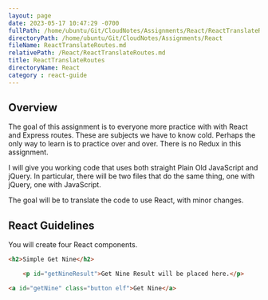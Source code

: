 ```yaml
---
layout: page
date: 2023-05-17 10:47:29 -0700
fullPath: /home/ubuntu/Git/CloudNotes/Assignments/React/ReactTranslateRoutes.md
directoryPath: /home/ubuntu/Git/CloudNotes/Assignments/React
fileName: ReactTranslateRoutes.md
relativePath: /React/ReactTranslateRoutes.md
title: ReactTranslateRoutes
directoryName: React
category : react-guide
---
```


## Overview

The goal of this assignment is to everyone more practice with with React and Express routes. These are subjects we have to know cold. Perhaps the only way to learn is to practice over and over. There is no Redux in this assignment.

I will give you working code that uses both straight Plain Old JavaScript and jQuery. In particular, there will be two files that do the same thing, one with jQuery, one with JavaScript.

The goal will be to translate the code to use React, with minor changes.

## React Guidelines

You will create four React components.

```html
<h2>Simple Get Nine</h2>

    <p id="getNineResult">Get Nine Result will be placed here.</p>

<a id="getNine" class="button elf">Get Nine</a>
```
